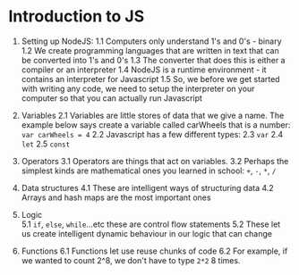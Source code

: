 # Introduction to JS

1. Setting up NodeJS:
   1.1 Computers only understand 1's and 0's - binary
   1.2 We create programming languages that are written in text that can be converted into 1's and 0's
   1.3 The converter that does this is either a compiler or an interpreter
   1.4 NodeJS is a runtime environment - it contains an interpreter for Javascript
   1.5 So, we before we get started with writing any code, we need to setup the interpreter on your computer
   so that you can actually run Javascript

2. Variables
   2.1 Variables are little stores of data that we give a name. The example below says create a variable called carWheels that is a number:
   `var carWheels = 4`
   2.2 Javascript has a few different types:
   2.3 `var`
   2.4 `let`
   2.5 `const`

3. Operators
   3.1 Operators are things that act on variables.
   3.2 Perhaps the simplest kinds are mathematical ones you learned in school: `+`, `-`, `*`, `/`

4. Data structures
   4.1 These are intelligent ways of structuring data
   4.2 Arrays and hash maps are the most important ones

5. Logic  
   5.1 `if`, `else`, `while`...etc these are control flow statements
   5.2 These let us create intelligent dynamic behaviour in our logic that can change

6. Functions
   6.1 Functions let use reuse chunks of code
   6.2 For example, if we wanted to count 2^8, we don't have to type `2*2` 8 times.

